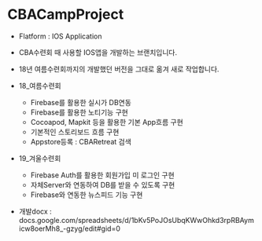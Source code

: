 # CBACampProject

- Flatform : IOS Application
- CBA수련회 때 사용할 IOS앱을 개발하는 브랜치입니다.
- 18년 여름수련회까지의 개발했던 버전을 그대로 옮겨 새로 작업합니다.
- 18_여름수련회
  * Firebase를 활용한 실시가 DB연동
  * Firebase를 활용한 노티기능 구현
  * Cocoapod, Mapkit 등을 활용한 기본 App흐름 구현
  * 기본적인 스토리보드 흐름 구현
  * Appstore등록 : CBARetreat 검색
  
- 19_겨울수련회
  * Firebase Auth를 활용한 회원가입 미 로그인 구현
  * 자체Server와 연동하여 DB를 받을 수 있도록 구현
  * Firebase와 연동한 뉴스피드 기능 구현


- 개발docx : docs.google.com/spreadsheets/d/1bKv5PoJOsUbqKWwOhkd3rpRBAymicw8oerMh8_-gzyg/edit#gid=0

